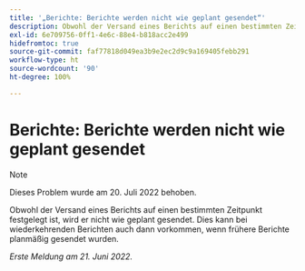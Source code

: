 ```yaml
---
title: '„Berichte: Berichte werden nicht wie geplant gesendet“'
description: Obwohl der Versand eines Berichts auf einen bestimmten Zeitpunkt festgelegt ist, wird er nicht wie geplant gesendet. Dies kann bei wiederkehrenden Berichten auch dann vorkommen, wenn frühere Berichte planmäßig gesendet wurden.
exl-id: 6e709756-0ff1-4e6c-88e4-b818acc2e499
hidefromtoc: true
source-git-commit: faf77818d049ea3b9e2ec2d9c9a169405febb291
workflow-type: ht
source-wordcount: '90'
ht-degree: 100%

---
```


# Berichte: Berichte werden nicht wie geplant gesendet

>[!NOTE]
>
>Dieses Problem wurde am 20. Juli 2022 behoben.

Obwohl der Versand eines Berichts auf einen bestimmten Zeitpunkt festgelegt ist, wird er nicht wie geplant gesendet. Dies kann bei wiederkehrenden Berichten auch dann vorkommen, wenn frühere Berichte planmäßig gesendet wurden.

_Erste Meldung am 21. Juni 2022._
